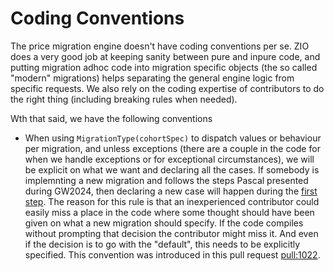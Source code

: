 # Coding Conventions

The price migration engine doesn't have coding conventions per se. ZIO does a very good job at keeping sanity between pure and inpure code, and putting migration adhoc code into migration specific objects (the so called "modern" migrations) helps separating the general engine logic from specific requests. We also rely on the coding expertise of contributors to do the right thing (including breaking rules when needed).

Wth that said, we have the following conventions

- When using `MigrationType(cohortSpec)` to dispatch values or behaviour per migration, and unless exceptions (there are a couple in the code for when we handle exceptions or for exceptional circumstances), we will be explicit on what we want and declaring all the cases. If somebody is implemnting a new migration and follows the steps Pascal presented during GW2024, then declaring a new case will happen during the [first step](https://github.com/guardian/price-migration-engine/pull/1012). The reason for this rule is that an inexperienced contributor could easily miss a place in the code where some thought should have been given on what a new migration should specify. If the code compiles without prompting that decision the contributor might miss it. And even if the decision is to go with the "default", this needs to be explicitly specified. This convention was introduced in this pull request [pull:1022](https://github.com/guardian/price-migration-engine/pull/1022).

